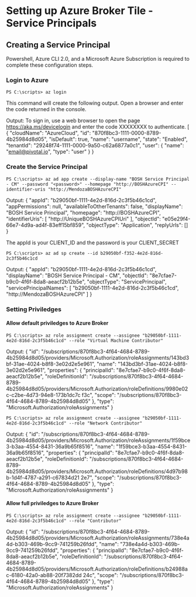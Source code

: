 # Setting up Azure Broker Tile - Service Principals

## Creating a Service Principal

Powershell, Azure CLI 2.0, and a Microsoft Azure Subscription is required to complete these configuration steps.

### Login to Azure
	PS C:\scripts> az login

This command will create the following output.  Open a browser and enter the code returned in the console.

Output: 
To sign in, use a web browser to open the page https://aka.ms/devicelogin and enter the code XXXXXXXX to authenticate.
[
  {
    "cloudName": "AzureCloud",
    "id": "870f8bc3-1111-0000-8789-4b25984d8d05",
    "isDefault": true,
    "name": "username",
    "state": "Enabled",
    "tenantId": "29248f74-1111-0000-9a50-c62a6877a0c1",
    "user": {
      "name": "email@pivotal.io",
      "type": "user"
    }
  }

### Create the Service Principal
	PS C:\scripts> az ad app create --display-name "BOSH Service Principal - CM" --password "<password>" --homepage "http://BOSHAzureCPI" --identifier-uris "http://MendozaBOSHAzureCPI"

Output:
{
  "appId": "b29050bf-1111-4e2d-816d-2c3f5b46c1cd",
  "appPermissions": null,
  "availableToOtherTenants": false,
  "displayName": "BOSH Service Principal",
  "homepage": "http://BOSHAzureCPI",
  "identifierUris": [
    "http://UniqueBOSHAzureCPIUri"
  ],
  "objectId": "e05e29f4-66e7-4d9a-ad4f-83eff15bf859",
  "objectType": "Application",
  "replyUrls": []
}

The appId is your CLIENT_ID and the password is your CLIENT_SECRET


	PS C:\scripts> az ad sp create --id b29050bf-f352-4e2d-816d-2c3f5b46c1cd

Output:
{
  "appId": "b29050bf-1111-4e2d-816d-2c3f5b46c1cd",
  "displayName": "BOSH Service Principal - CM",
  "objectId": "8e7cfae7-b9c0-4f6f-8da8-aeacf2b12b5e",
  "objectType": "ServicePrincipal",
  "servicePrincipalNames": [
    "b29050bf-1111-4e2d-816d-2c3f5b46c1cd",
    "http://MendozaBOSHAzureCPI"
  ]
}

### Setting Priviledges
#### Allow default priviledges to Azure Broker

	PS C:\scripts> az role assignment create --assignee "b29050bf-1111-4e2d-816d-2c3f5b46c1cd" --role "Virtual Machine Contributor"

Output:
{
  "id": "/subscriptions/870f8bc3-4f64-4684-8789-4b25984d8d05/providers/Microsoft.Authorization/roleAssignments/143bd3bf-31ae-4024-b8f8-3e02d2e5e961",
  "name": "143bd3bf-31ae-4024-b8f8-3e02d2e5e961",
  "properties": {
    "principalId": "8e7cfae7-b9c0-4f6f-8da8-aeacf2b12b5e",
    "roleDefinitionId": "/subscriptions/870f8bc3-4f64-4684-8789-4b25984d8d05/providers/Microsoft.Authorization/roleDefinitions/9980e02c-c2be-4d73-94e8-173b1dc7c
f3c",
    "scope": "/subscriptions/870f8bc3-4f64-4684-8789-4b25984d8d05"
  },
  "type": "Microsoft.Authorization/roleAssignments"
}

	PS C:\scripts> az role assignment create --assignee "b29050bf-1111-4e2d-816d-2c3f5b46c1cd" --role "Network Contributor"

Output:
{
  "id": "/subscriptions/870f8bc3-4f64-4684-8789-4b25984d8d05/providers/Microsoft.Authorization/roleAssignments/1f59bce3-b3aa-4554-8431-36a9b65f8516",
  "name": "1f59bce3-b3aa-4554-8431-36a9b65f8516",
  "properties": {
    "principalId": "8e7cfae7-b9c0-4f6f-8da8-aeacf2b12b5e",
    "roleDefinitionId": "/subscriptions/870f8bc3-4f64-4684-8789-4b25984d8d05/providers/Microsoft.Authorization/roleDefinitions/4d97b98b-1d4f-4787-a291-c67834d21
2e7",
    "scope": "/subscriptions/870f8bc3-4f64-4684-8789-4b25984d8d05"
  },
  "type": "Microsoft.Authorization/roleAssignments"
}

#### Allow full priviledges to Azure Broker
	PS C:\scripts> az role assignment create --assignee "b29050bf-1111-4e2d-816d-2c3f5b46c1cd" --role "Contributor"

Output:
{
  "id": "/subscriptions/870f8bc3-4f64-4684-8789-4b25984d8d05/providers/Microsoft.Authorization/roleAssignments/738e4a4d-b303-469b-9cc9-741259b26fdd",
  "name": "738e4a4d-b303-469b-9cc9-741259b26fdd",
  "properties": {
    "principalId": "8e7cfae7-b9c0-4f6f-8da8-aeacf2b12b5e",
    "roleDefinitionId": "/subscriptions/870f8bc3-4f64-4684-8789-4b25984d8d05/providers/Microsoft.Authorization/roleDefinitions/b24988ac-6180-42a0-ab88-20f7382dd
24c",
    "scope": "/subscriptions/870f8bc3-4f64-4684-8789-4b25984d8d05"
  },
  "type": "Microsoft.Authorization/roleAssignments"
}